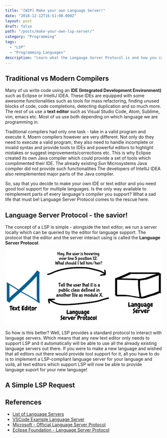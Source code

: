 ```yaml
---
title: "[WIP] Make your own Language Server!"
date: "2018-12-12T16:51:00.000Z"
layout: post
draft: false
path: "/posts/make-your-own-lsp-server/"
category: "Programming"
tags:
  - "LSP"
  - "Programming Languages"
description: "Learn what the Langauge Server Protocol is and how you can too make your own LSP Server and use it with Visual Studio Code."
---
```


## Traditional vs Modern Compilers
Many of us write code using an **IDE (Integrated Development Environment)** such as Eclipse or IntelliJ IDEA. These IDEs are equipped with some awesome functionalities such as tools for mass refactoring, finding unused blocks of code, code completions, detecting duplication and so much more. The rest of us use a **text editor** such as Visual Studio Code, Atom, Sublime, vim, emacs etc. Most of us use both depending on which language we are programming in.

Traditional compilers had only one task - take in a valid program and execute it. Moern compilers however are very different. Not only do they need to execute a valid program, they also need to handle incomplete or invalid syntax and provide tools to IDEs and powerful editors to highlight mistakes or suggest improvements/corrections etc. This is why Eclipse created its own Java compiler which could provide a set of tools which complimented their IDE. The already existing Sun Microsystems Java compiler did not provide such functionalities The developers of IntelliJ IDEA also reimplemented major parts of the Java compiler.

So, say that you decide to make your own IDE or text editor and you need good tool support for multiple languages. Is the only way available to reimplement parts of every language's compiler you support? What a sad life that must be! Language Server Protocol comes to the rescue here.

## Language Server Protocol - the savior!
The concept of a LSP is simple - alongside the text editor, we run a server locally which can be queried by the editor for language support. The protocol that the editor and the server interact using is called the **Language Server Protocol**.

![Basic LSP Introduction](./lsp-intro.png)

So how is this better? Well, LSP provides a standard protocol to interact with language servers. Which means that any new text editor only needs to support LSP and it automatically will be able to use all the already existing language servers out there. If you were to make a new language and wished that all editors out there would provide tool support for it, all you have to do is to implement a LSP-compliant language server for your language and voilà, all text editors which support LSP will now be able to provide language suport for your new language!

## A Simple LSP Request







## References
- [List of Language Servers](https://langserver.org/)
- [VSCode Example Language Server](https://code.visualstudio.com/docs/extensions/example-language-server)
- [Microsoft - Official Language Server Protocol](https://microsoft.github.io/language-server-protocol/)
- [Eclipse Foundation - Language Server Protocol](https://www.youtube.com/watch?v=2GqpdfIAhz8)
